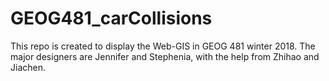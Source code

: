 # GEOG481_carCollisions
This repo is created to display the Web-GIS in GEOG 481 winter 2018. The major designers are Jennifer and Stephenia, with the help from Zhihao and Jiachen. 

